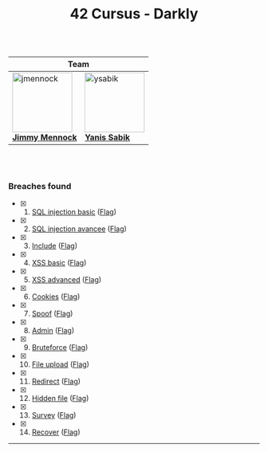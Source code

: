 <div align="center">

# 42 Cursus - Darkly

<br><br>

<table><thead><tr>
	<th colspan=2><strong id="team">Team</strong></th>
</tr></thead><tbody><tr>
	<td>
		<a href="https://profile.intra.42.fr/users/jmennock" target="_blank">
			<img src="https://cdn.intra.42.fr/users/69c7cb971d402d38285148925484486c/jmennock.jpg" height="120" alt="jmennock" />
			<br>
			<strong>Jimmy Mennock</strong>
		</a>
	</td>
	<td>
		<a href="https://profile.intra.42.fr/users/ysabik" target="_blank">
			<img src="https://cdn.intra.42.fr/users/1046eb06e67db02233dde6a9528d95bc/ysabik.jpg" height="120" alt="ysabik" />
			<br>
			<strong>Yanis Sabik</strong>
		</a>
	</td>
</tr></tbody></table>

<br><br>

</div>


### Breaches found


- [x] 1. [SQL injection basic](/SQL%20injection%20basic/Ressources/Readme.md) ([Flag](/SQL%20injection%20basic/flag))

- [x] 2. [SQL injection avancee](/SQL%20injection%20avancee/Ressources/Readme.md) ([Flag](/SQL%20injection%20avancee/flag))

- [x] 3. [Include](/Include/Ressources/Readme.md) ([Flag](/Include/flag))

- [x] 4. [XSS basic](/XSS%20basic/Ressources/Readme.md) ([Flag](/XSS%20basic/flag))

- [x] 5. [XSS advanced](/XSS%20advanced/Ressources/Readme.md) ([Flag](/XSS%20advanced/flag))

- [x] 6. [Cookies](/Cookies/Ressources/Readme.md) ([Flag](/Cookies/flag))

- [x] 7. [Spoof](/Spoof/Ressources/Readme.md) ([Flag](/Spoof/flag))

- [x] 8. [Admin](/Admin/Ressources/Readme.md) ([Flag](/Admin/flag))

- [x] 9. [Bruteforce](/Bruteforce/Ressources/Readme.md) ([Flag](/Bruteforce/flag))

- [x] 10. [File upload](/File%20upload/Ressources/Readme.md) ([Flag](/File%20upload/flag))

- [x] 11. [Redirect](/Redirect/Ressources/Readme.md) ([Flag](/Redirect/flag))

- [x] 12. [Hidden file](/Hidden%20file/Ressources/Readme.md) ([Flag](/Hidden%20file/flag))

- [x] 13. [Survey](/Survey/Ressources/Readme.md) ([Flag](/Survey/flag))

- [x] 14. [Recover](/Recover/Ressources/Readme.md) ([Flag](/Recover/flag))

---
